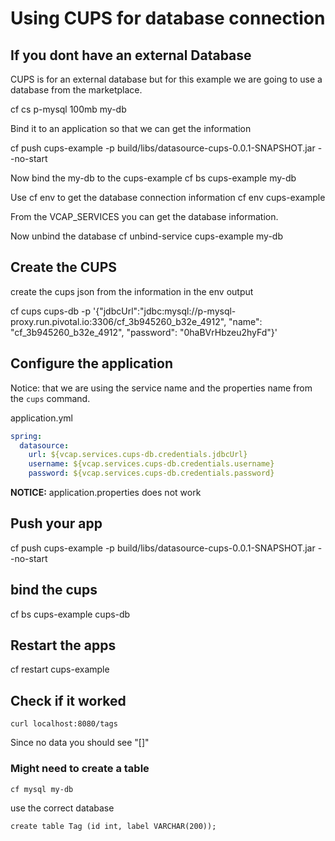 # Using CUPS for database connection

## If you dont have an external Database
CUPS is for an external database but for this example we are going to use
a database from the marketplace.

cf cs p-mysql 100mb my-db

Bind it to an application so that we can get the information

cf push cups-example -p build/libs/datasource-cups-0.0.1-SNAPSHOT.jar --no-start

Now bind the my-db to the cups-example
cf bs cups-example my-db

Use cf env to get the database connection information
cf env cups-example

From the VCAP_SERVICES you can get the database information.

Now unbind the database
cf unbind-service cups-example my-db

## Create the CUPS
create the cups json from the information in the env output

cf cups cups-db -p '{"jdbcUrl":"jdbc:mysql://p-mysql-proxy.run.pivotal.io:3306/cf_3b945260_b32e_4912", "name": "cf_3b945260_b32e_4912", "password": "0haBVrHbzeu2hyFd"}'

## Configure the application
Notice: that we are using the service name and the properties name from the `cups` command.

application.yml
```yaml
spring:
  datasource:
    url: ${vcap.services.cups-db.credentials.jdbcUrl}
    username: ${vcap.services.cups-db.credentials.username}
    password: ${vcap.services.cups-db.credentials.password}
```

**NOTICE:** application.properties does not work

## Push your app
cf push cups-example -p build/libs/datasource-cups-0.0.1-SNAPSHOT.jar --no-start

## bind the cups
cf bs cups-example cups-db

## Restart the apps
cf restart cups-example

## Check if it worked
`curl localhost:8080/tags`

Since no data you should see "[]"

### Might need to create a table
`cf mysql my-db`

use the correct database

`create table Tag (id int, label VARCHAR(200));`

